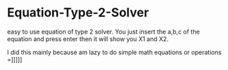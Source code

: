 # Equation-Type-2-Solver
easy to use equation of type 2 solver.
You just insert the a,b,c of the equation and press enter then it will show you X1 and X2.

I did this mainly because am lazy to do simple math equations or operations =]]]]]
